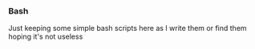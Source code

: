 ### Bash

Just keeping some simple bash scripts here as I write them or find them
hoping it's not useless
